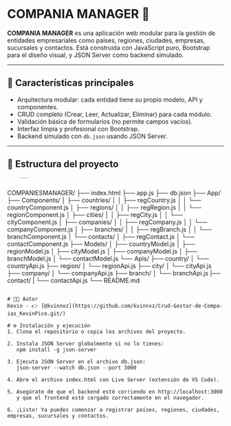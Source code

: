 # COMPANIA MANAGER 🏢

**COMPANIA MANAGER** es una aplicación web modular para la gestión de entidades empresariales como países, regiones, ciudades, empresas, sucursales y contactos. Está construida con JavaScript puro, Bootstrap para el diseño visual, y JSON Server como backend simulado.

---

## 🚀 Características principales

- Arquitectura modular: cada entidad tiene su propio modelo, API y componentes.
- CRUD completo (Crear, Leer, Actualizar, Eliminar) para cada módulo.
- Validación básica de formularios (no permite campos vacíos).
- Interfaz limpia y profesional con Bootstrap.
- Backend simulado con `db.json` usando JSON Server.

---

   ## 📁 Estructura del proyecto
        ```
 COMPANIESMANAGER/
            ├── index.html
            ├── app.js
            ├── db.json
            ├── App/
            ├── Components/
            │   ├── countries/
            │   │   ├── regCountry.js
            │   │   └── countryComponent.js
            │   ├── regions/
            │   │   ├── regRegion.js
            │   │   └── regionComponent.js
            │   ├── cities/
            │   │   ├── regCity.js
            │   │   └── cityComponent.js
            │   ├── companies/
            │   │   ├── regCompany.js
            │   │   └── companyComponent.js
            │   ├── branches/
            │   │   ├── regBranch.js
            │   │   └── branchComponent.js
            │   └── contacts/
            │       ├── regContact.js
            │       └── contactComponent.js
            ├── Models/
            │   ├── countryModel.js
            │   ├── regionModel.js
            │   ├── cityModel.js
            │   ├── companyModel.js
            │   ├── branchModel.js
            │   └── contactModel.js
            └── Apis/
                ├── country/
                │   └── countryApi.js
                ├── region/
                │   └── regionApi.js
                ├── city/
                │   └── cityApi.js
                ├── company/
                │   └── companyApi.js
                ├── branch/
                │   └── branchApi.js
                |── contact/
                |    └── contactApi.js
                    └── README.md               
                                        
```

# 👨‍💻 Autor
Kevin - 👉 [@kvinnxz](https://github.com/kvinnxz/Crud-Gestor-de-Compa-ias_KevinPico.git/)

# ⚙️ Instalación y ejecución
1. Clona el repositorio o copia los archivos del proyecto.

2. Instala JSON Server globalmente si no lo tienes:
   npm install -g json-server

3. Ejecuta JSON Server en el archivo db.json:
   json-server --watch db.json --port 3000

4. Abre el archivo index.html con Live Server (extensión de VS Code).

5. Asegúrate de que el backend esté corriendo en http://localhost:3000
   y que el frontend esté cargado correctamente en el navegador.

6. ¡Listo! Ya puedes comenzar a registrar países, regiones, ciudades, empresas, sucursales y contactos.